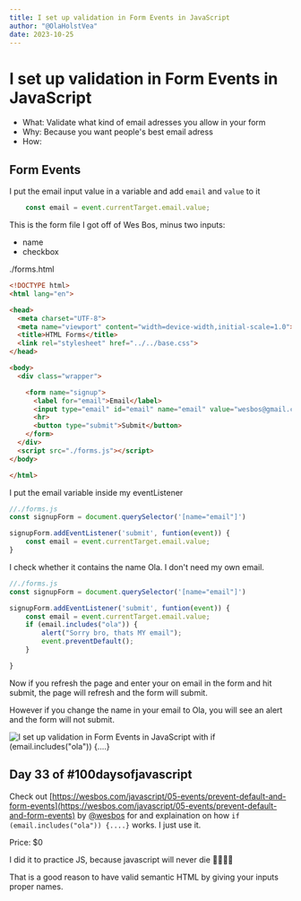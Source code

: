 ```yaml
---
title: I set up validation in Form Events in JavaScript
author: "@OlaHolstVea"
date: 2023-10-25
---
```


# I set up validation in Form Events in JavaScript

- What: Validate what kind of email adresses you allow in your form
- Why: Because you want people's best email adress
- How:

## Form Events

I put the email input value in a variable and add `email` and `value` to it

```js
    const email = event.currentTarget.email.value;
```

This is the form file I got off of Wes Bos, minus two inputs:
- name
- checkbox


./forms.html

```html
<!DOCTYPE html>
<html lang="en">

<head>
  <meta charset="UTF-8">
  <meta name="viewport" content="width=device-width,initial-scale=1.0">
  <title>HTML Forms</title>
  <link rel="stylesheet" href="../../base.css">
</head>

<body>
  <div class="wrapper">

    <form name="signup">
      <label for="email">Email</label>
      <input type="email" id="email" name="email" value="wesbos@gmail.com">
      <hr>
      <button type="submit">Submit</button>
    </form>
  </div>
  <script src="./forms.js"></script>
</body>

</html>
```


I put the email variable inside my eventListener

```js
//./forms.js
const signupForm = document.querySelector('[name="email"]')

signupForm.addEventListener('submit', funtion(event)) {
    const email = event.currentTarget.email.value;
}
```



I check whether it contains the name Ola. I don't need my own email.


```js
//./forms.js
const signupForm = document.querySelector('[name="email"]')

signupForm.addEventListener('submit', funtion(event)) {
    const email = event.currentTarget.email.value;
    if (email.includes("ola")) {
        alert("Sorry bro, thats MY email");
        event.preventDefault();
    }

}
```
Now if you refresh the page and enter your on email in the form and hit submit, the page will refresh and the form will submit.

However if you change the name in your email to Ola, you will see an alert and the form will not submit.

![I set up validation in Form Events in JavaScript with if (email.includes("ola")) {....}](https://pbs.twimg.com/media/F9SV_v-WcAAdpq3?format=jpg&name=large)

## Day 33 of #100daysofjavascript

Check out [https://wesbos.com/javascript/05-events/prevent-default-and-form-events](https://wesbos.com/javascript/05-events/prevent-default-and-form-events) by
[@wesbos](https://twitter.com/wesbos)
 for and explaination on how `if (email.includes("ola")) {....}` works. I just use it.

Price: $0

I did it to practice JS, because javascript will never die 💪🥳🏴‍☠️


That is a good reason to have valid semantic HTML by giving your inputs proper names.